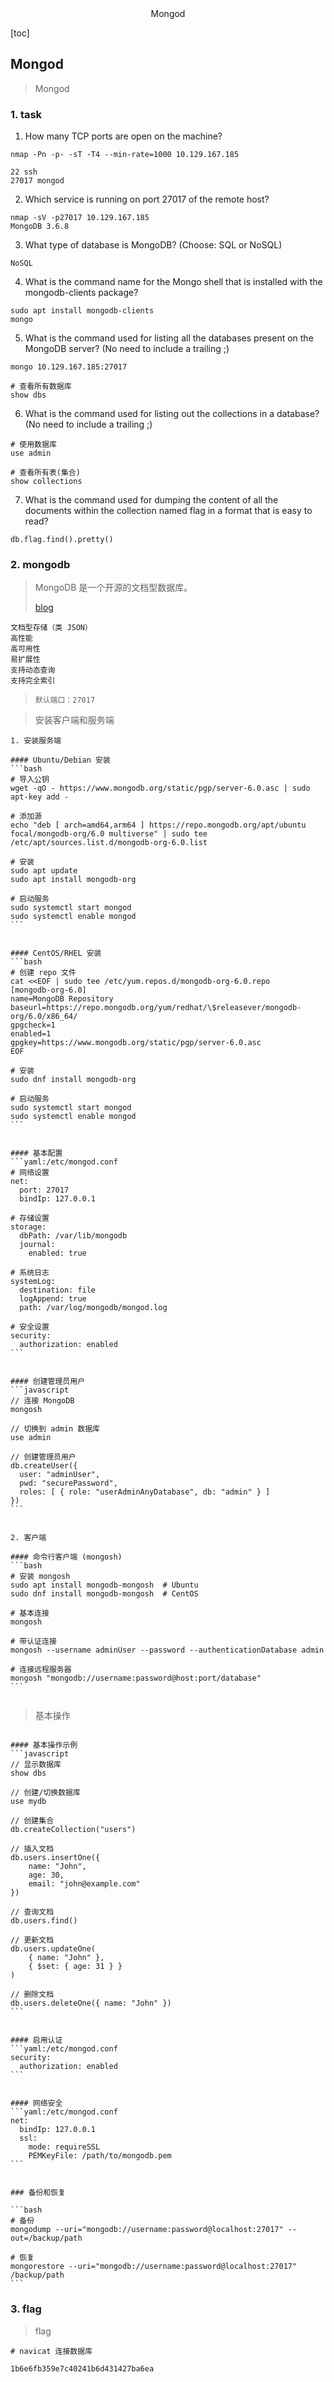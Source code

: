 <center>Mongod</center>







[toc]







## Mongod

> Mongod









### 1. task

1. How many TCP ports are open on the machine?

```shell
nmap -Pn -p- -sT -T4 --min-rate=1000 10.129.167.185

22 ssh
27017 mongod
```

2. Which service is running on port 27017 of the remote host?

```shell
nmap -sV -p27017 10.129.167.185
MongoDB 3.6.8
```

3. What type of database is MongoDB? (Choose: SQL or NoSQL)

```shell
NoSQL
```

4. What is the command name for the Mongo shell that is installed with the mongodb-clients package?

```shell
sudo apt install mongodb-clients
mongo
```

5. What is the command used for listing all the databases present on the MongoDB server? (No need to include a trailing ;)

```shell
mongo 10.129.167.185:27017

# 查看所有数据库
show dbs
```

6. What is the command used for listing out the collections in a database? (No need to include a trailing ;)

```shell
# 使用数据库
use admin

# 查看所有表(集合)
show collections
```

7. What is the command used for dumping the content of all the documents within the collection named flag in a format that is easy to read?

```shell
db.flag.find().pretty()
```







### 2. mongodb

> MongoDB 是一个开源的文档型数据库。 
>
> [blog](https://www.runoob.com/mongodb/mongodb-tutorial.html)

```shell
文档型存储（类 JSON）
高性能
高可用性
易扩展性
支持动态查询
支持完全索引
```

> `默认端口：27017`

> 安装客户端和服务端

````shell
1. 安装服务端

#### Ubuntu/Debian 安装
```bash
# 导入公钥
wget -qO - https://www.mongodb.org/static/pgp/server-6.0.asc | sudo apt-key add -

# 添加源
echo "deb [ arch=amd64,arm64 ] https://repo.mongodb.org/apt/ubuntu focal/mongodb-org/6.0 multiverse" | sudo tee /etc/apt/sources.list.d/mongodb-org-6.0.list

# 安装
sudo apt update
sudo apt install mongodb-org

# 启动服务
sudo systemctl start mongod
sudo systemctl enable mongod
```


#### CentOS/RHEL 安装
```bash
# 创建 repo 文件
cat <<EOF | sudo tee /etc/yum.repos.d/mongodb-org-6.0.repo
[mongodb-org-6.0]
name=MongoDB Repository
baseurl=https://repo.mongodb.org/yum/redhat/\$releasever/mongodb-org/6.0/x86_64/
gpgcheck=1
enabled=1
gpgkey=https://www.mongodb.org/static/pgp/server-6.0.asc
EOF

# 安装
sudo dnf install mongodb-org

# 启动服务
sudo systemctl start mongod
sudo systemctl enable mongod
```


#### 基本配置
```yaml:/etc/mongod.conf
# 网络设置
net:
  port: 27017
  bindIp: 127.0.0.1

# 存储设置
storage:
  dbPath: /var/lib/mongodb
  journal:
    enabled: true

# 系统日志
systemLog:
  destination: file
  logAppend: true
  path: /var/log/mongodb/mongod.log

# 安全设置
security:
  authorization: enabled
```


#### 创建管理员用户
```javascript
// 连接 MongoDB
mongosh

// 切换到 admin 数据库
use admin

// 创建管理员用户
db.createUser({
  user: "adminUser",
  pwd: "securePassword",
  roles: [ { role: "userAdminAnyDatabase", db: "admin" } ]
})
```


2. 客户端

#### 命令行客户端 (mongosh)
```bash
# 安装 mongosh
sudo apt install mongodb-mongosh  # Ubuntu
sudo dnf install mongodb-mongosh  # CentOS

# 基本连接
mongosh

# 带认证连接
mongosh --username adminUser --password --authenticationDatabase admin

# 连接远程服务器
mongosh "mongodb://username:password@host:port/database"
```


````

> 基本操作

````shell

#### 基本操作示例
```javascript
// 显示数据库
show dbs

// 创建/切换数据库
use mydb

// 创建集合
db.createCollection("users")

// 插入文档
db.users.insertOne({
    name: "John",
    age: 30,
    email: "john@example.com"
})

// 查询文档
db.users.find()

// 更新文档
db.users.updateOne(
    { name: "John" },
    { $set: { age: 31 } }
)

// 删除文档
db.users.deleteOne({ name: "John" })
```


#### 启用认证
```yaml:/etc/mongod.conf
security:
  authorization: enabled
```


#### 网络安全
```yaml:/etc/mongod.conf
net:
  bindIp: 127.0.0.1
  ssl:
    mode: requireSSL
    PEMKeyFile: /path/to/mongodb.pem
```


### 备份和恢复

```bash
# 备份
mongodump --uri="mongodb://username:password@localhost:27017" --out=/backup/path

# 恢复
mongorestore --uri="mongodb://username:password@localhost:27017" /backup/path
```

````







### 3. flag

> flag

```shell
# navicat 连接数据库

1b6e6fb359e7c40241b6d431427ba6ea
```

